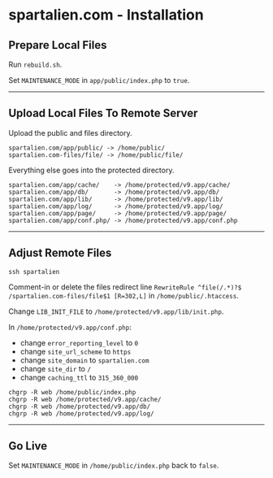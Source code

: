 # spartalien.com - Installation




## Prepare Local Files

Run `rebuild.sh`.

Set `MAINTENANCE_MODE` in `app/public/index.php` to `true`.

---




## Upload Local Files To Remote Server

Upload the public and files directory.

`spartalien.com/app/public/ -> /home/public/`  
`spartalien.com-files/file/ -> /home/public/file/`

Everything else goes into the protected directory.

`spartalien.com/app/cache/    -> /home/protected/v9.app/cache/`  
`spartalien.com/app/db/       -> /home/protected/v9.app/db/`  
`spartalien.com/app/lib/      -> /home/protected/v9.app/lib/`  
`spartalien.com/app/log/      -> /home/protected/v9.app/log/`  
`spartalien.com/app/page/     -> /home/protected/v9.app/page/`  
`spartalien.com/app/conf.php/ -> /home/protected/v9.app/conf.php`

---




## Adjust Remote Files

`ssh spartalien`

Comment-in or delete the files redirect line `RewriteRule ^file(/.*)?$ /spartalien.com-files/file$1 [R=302,L]` in `/home/public/.htaccess`.

Change `LIB_INIT_FILE` to `/home/protected/v9.app/lib/init.php`.

In `/home/protected/v9.app/conf.php`:

- change `error_reporting_level` to `0`
- change `site_url_scheme` to `https`
- change `site_domain` to `spartalien.com`
- change `site_dir` to `/`
- change `caching_ttl` to `315_360_000`

`chgrp -R web /home/public/index.php`  
`chgrp -R web /home/protected/v9.app/cache/`  
`chgrp -R web /home/protected/v9.app/db/`  
`chgrp -R web /home/protected/v9.app/log/`

---




## Go Live

Set `MAINTENANCE_MODE` in `/home/public/index.php` back to `false`.
